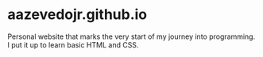 # aazevedojr.github.io

Personal website that marks the very start of my journey into programming.
I put it up to learn basic HTML and CSS.
